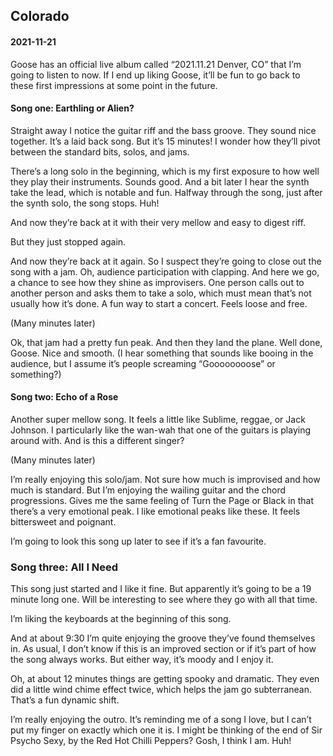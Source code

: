 ## Colorado
#### 2021-11-21

Goose has an official live album called “2021.11.21 Denver, CO” that I’m going to listen to now. If I end up liking Goose, it’ll be fun to go back to these first impressions at some point in the future.

#### Song one: Earthling or Alien?
Straight away I notice the guitar riff and the bass groove. They sound nice together. It’s a laid back song. But it’s 15 minutes! I wonder how they’ll pivot between the standard bits, solos, and jams.

There’s a long solo in the beginning, which is my first exposure to how well they play their instruments. Sounds good. And a bit later I hear the synth take the lead, which is notable and fun. Halfway through the song, just after the synth solo, the song stops. Huh!

And now they’re back at it with their very mellow and easy to digest riff. 

But they just stopped again.
  
And now they’re back at it again. So I suspect they’re going to close out the song with a jam. Oh, audience participation with clapping. And here we go, a chance to see how they shine as improvisers. One person calls out to another person and asks them to take a solo, which must mean that’s not usually how it’s done. A fun way to start a concert. Feels loose and free.

(Many minutes later)

Ok, that jam had a pretty fun peak. And then they land the plane. Well done, Goose. Nice and smooth. (I hear something that sounds like booing in the audience, but I assume it’s people screaming “Goooooooose” or something?)

#### Song two: Echo of a Rose
Another super mellow song. It feels a little like Sublime, reggae, or Jack Johnson. I particularly like the wan-wah that one of the guitars is playing around with. And is this a different singer?

(Many minutes later)

I’m really enjoying this solo/jam. Not sure how much is improvised and how much is standard. But I’m enjoying the wailing guitar and the chord progressions. Gives me the same feeling of Turn the Page or Black in that there’s a very emotional peak. I like emotional peaks like these. It feels bittersweet and poignant. 

I’m going to look this song up later to see if it’s a fan favourite.

### Song three: All I Need
This song just started and I like it fine. But apparently it’s going to be a 19 minute long one. Will be interesting to see where they go with all that time.

I’m liking the keyboards at the beginning of this song.

And at about 9:30 I’m quite enjoying the groove they’ve found themselves in. As usual, I don’t know if this is an improved section or if it’s part of how the song always works. But either way, it’s moody and I enjoy it.

Oh, at about 12 minutes things are getting spooky and dramatic. They even did a little wind chime effect twice, which helps the jam go subterranean. That’s a fun dynamic shift.

I’m really enjoying the outro. It’s reminding me of a song I love, but I can’t put my finger on exactly which one it is. I might be thinking of the end of Sir Psycho Sexy, by the Red Hot Chilli Peppers? Gosh, I think I am. Huh!










